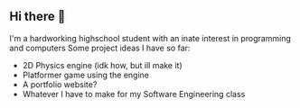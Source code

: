 ## Hi there 👋

<!--
**Lindamust/Lindamust** is a ✨ _special_ ✨ repository because its `README.md` (this file) appears on your GitHub profile.

Here are some ideas to get you started:

- 🔭 I’m currently working on ...
- 🌱 I’m currently learning ...
- 👯 I’m looking to collaborate on ...
- 🤔 I’m looking for help with ...
- 💬 Ask me about ...
- 📫 How to reach me: ...
- 😄 Pronouns: ...
- ⚡ Fun fact: ...
-->

I'm a hardworking highschool student with an inate interest in programming and computers
Some project ideas I have so far:
  - 2D Physics engine (idk how, but ill make it)
  - Platformer game using the engine
  - A portfolio website?
  - Whatever I have to make for my Software Engineering class
